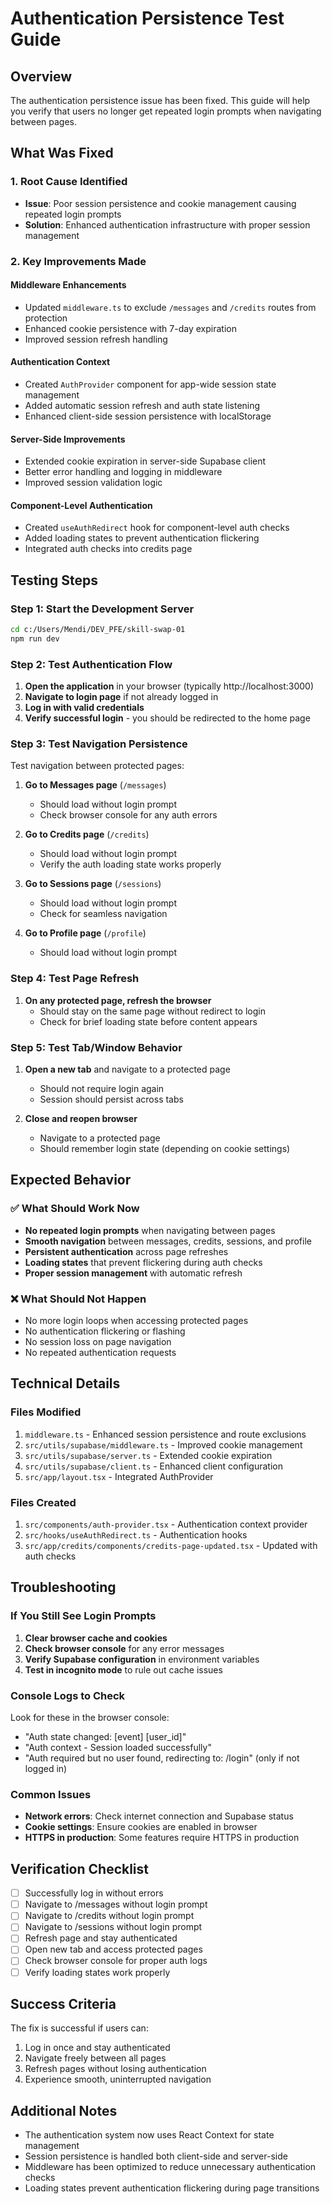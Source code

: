 # Authentication Persistence Test Guide

## Overview

The authentication persistence issue has been fixed. This guide will help you verify that users no longer get repeated login prompts when navigating between pages.

## What Was Fixed

### 1. Root Cause Identified

- **Issue**: Poor session persistence and cookie management causing repeated login prompts
- **Solution**: Enhanced authentication infrastructure with proper session management

### 2. Key Improvements Made

#### Middleware Enhancements

- Updated `middleware.ts` to exclude `/messages` and `/credits` routes from protection
- Enhanced cookie persistence with 7-day expiration
- Improved session refresh handling

#### Authentication Context

- Created `AuthProvider` component for app-wide session state management
- Added automatic session refresh and auth state listening
- Enhanced client-side session persistence with localStorage

#### Server-Side Improvements

- Extended cookie expiration in server-side Supabase client
- Better error handling and logging in middleware
- Improved session validation logic

#### Component-Level Authentication

- Created `useAuthRedirect` hook for component-level auth checks
- Added loading states to prevent authentication flickering
- Integrated auth checks into credits page

## Testing Steps

### Step 1: Start the Development Server

```bash
cd c:/Users/Mendi/DEV_PFE/skill-swap-01
npm run dev
```

### Step 2: Test Authentication Flow

1. **Open the application** in your browser (typically http://localhost:3000)
2. **Navigate to login page** if not already logged in
3. **Log in with valid credentials**
4. **Verify successful login** - you should be redirected to the home page

### Step 3: Test Navigation Persistence

Test navigation between protected pages:

1. **Go to Messages page** (`/messages`)

   - Should load without login prompt
   - Check browser console for any auth errors

2. **Go to Credits page** (`/credits`)

   - Should load without login prompt
   - Verify the auth loading state works properly

3. **Go to Sessions page** (`/sessions`)

   - Should load without login prompt
   - Check for seamless navigation

4. **Go to Profile page** (`/profile`)
   - Should load without login prompt

### Step 4: Test Page Refresh

1. **On any protected page, refresh the browser**
   - Should stay on the same page without redirect to login
   - Check for brief loading state before content appears

### Step 5: Test Tab/Window Behavior

1. **Open a new tab** and navigate to a protected page

   - Should not require login again
   - Session should persist across tabs

2. **Close and reopen browser**
   - Navigate to a protected page
   - Should remember login state (depending on cookie settings)

## Expected Behavior

### ✅ What Should Work Now

- **No repeated login prompts** when navigating between pages
- **Smooth navigation** between messages, credits, sessions, and profile
- **Persistent authentication** across page refreshes
- **Loading states** that prevent flickering during auth checks
- **Proper session management** with automatic refresh

### ❌ What Should Not Happen

- No more login loops when accessing protected pages
- No authentication flickering or flashing
- No session loss on page navigation
- No repeated authentication requests

## Technical Details

### Files Modified

1. `middleware.ts` - Enhanced session persistence and route exclusions
2. `src/utils/supabase/middleware.ts` - Improved cookie management
3. `src/utils/supabase/server.ts` - Extended cookie expiration
4. `src/utils/supabase/client.ts` - Enhanced client configuration
5. `src/app/layout.tsx` - Integrated AuthProvider

### Files Created

1. `src/components/auth-provider.tsx` - Authentication context provider
2. `src/hooks/useAuthRedirect.ts` - Authentication hooks
3. `src/app/credits/components/credits-page-updated.tsx` - Updated with auth checks

## Troubleshooting

### If You Still See Login Prompts

1. **Clear browser cache and cookies**
2. **Check browser console** for any error messages
3. **Verify Supabase configuration** in environment variables
4. **Test in incognito mode** to rule out cache issues

### Console Logs to Check

Look for these in the browser console:

- "Auth state changed: [event] [user_id]"
- "Auth context - Session loaded successfully"
- "Auth required but no user found, redirecting to: /login" (only if not logged in)

### Common Issues

- **Network errors**: Check internet connection and Supabase status
- **Cookie settings**: Ensure cookies are enabled in browser
- **HTTPS in production**: Some features require HTTPS in production

## Verification Checklist

- [ ] Successfully log in without errors
- [ ] Navigate to /messages without login prompt
- [ ] Navigate to /credits without login prompt
- [ ] Navigate to /sessions without login prompt
- [ ] Refresh page and stay authenticated
- [ ] Open new tab and access protected pages
- [ ] Check browser console for proper auth logs
- [ ] Verify loading states work properly

## Success Criteria

The fix is successful if users can:

1. Log in once and stay authenticated
2. Navigate freely between all pages
3. Refresh pages without losing authentication
4. Experience smooth, uninterrupted navigation

## Additional Notes

- The authentication system now uses React Context for state management
- Session persistence is handled both client-side and server-side
- Middleware has been optimized to reduce unnecessary authentication checks
- Loading states prevent authentication flickering during page transitions
